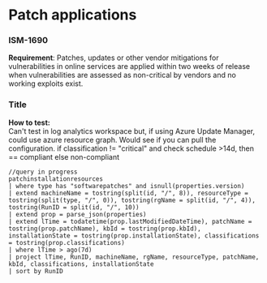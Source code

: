 # Patch applications
### ISM-1690

**Requirement**: Patches, updates or other vendor mitigations for vulnerabilities in online services are applied within two weeks of release when vulnerabilities are assessed as non-critical by vendors and no working exploits exist.

### Title
**How to test:**  
Can't test in log analytics workspace 
but, if using Azure Update Manager, could use azure resource graph.
Would see if you can pull the configuration.
if classification != "critical" and check schedule >14d, then == compliant 
else non-compliant


```
//query in progress
patchinstallationresources
| where type has "softwarepatches" and isnull(properties.version)
| extend machineName = tostring(split(id, "/", 8)), resourceType = tostring(split(type, "/", 0)), tostring(rgName = split(id, "/", 4)), tostring(RunID = split(id, "/", 10))
| extend prop = parse_json(properties)
| extend lTime = todatetime(prop.lastModifiedDateTime), patchName = tostring(prop.patchName), kbId = tostring(prop.kbId), installationState = tostring(prop.installationState), classifications = tostring(prop.classifications)
| where lTime > ago(7d)
| project lTime, RunID, machineName, rgName, resourceType, patchName, kbId, classifications, installationState
| sort by RunID

```
